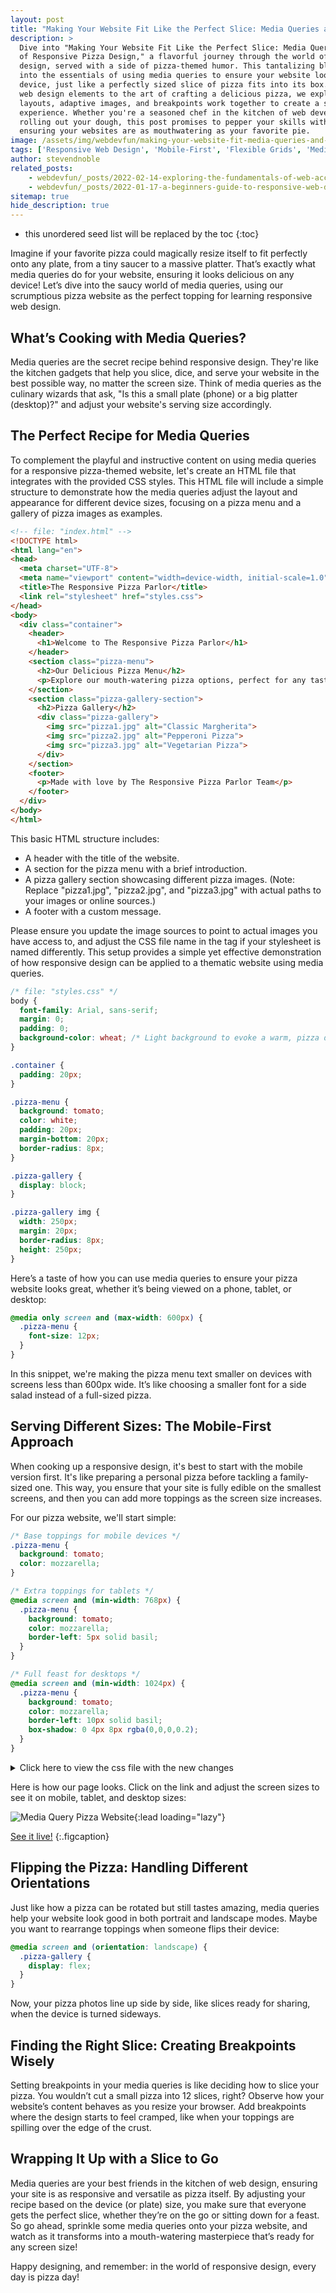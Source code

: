 ```yaml
---
layout: post
title: "Making Your Website Fit Like the Perfect Slice: Media Queries and the Art of Responsive Pizza Design"
description: >
  Dive into "Making Your Website Fit Like the Perfect Slice: Media Queries and the Art
  of Responsive Pizza Design," a flavorful journey through the world of responsive web
  design, served with a side of pizza-themed humor. This tantalizing blog post slices
  into the essentials of using media queries to ensure your website looks great on any
  device, just like a perfectly sized slice of pizza fits into its box. By comparing
  web design elements to the art of crafting a delicious pizza, we explore how flexible
  layouts, adaptive images, and breakpoints work together to create a seamless user
  experience. Whether you're a seasoned chef in the kitchen of web development or just
  rolling out your dough, this post promises to pepper your skills with practical tips,
  ensuring your websites are as mouthwatering as your favorite pie.
image: /assets/img/webdevfun/making-your-website-fit-media-queries-and-the-art-of-responsive-design.jpg
tags: ['Responsive Web Design', 'Mobile-First', 'Flexible Grids', 'Media Queries', 'Screen Size Optimization']
author: stevendnoble
related_posts:
    - webdevfun/_posts/2022-02-14-exploring-the-fundamentals-of-web-accessibility.md
    - webdevfun/_posts/2022-01-17-a-beginners-guide-to-responsive-web-design.md
sitemap: true
hide_description: true
---
```


* this unordered seed list will be replaced by the toc
{:toc}

Imagine if your favorite pizza could magically resize itself to fit perfectly onto any plate, from a tiny saucer to a massive platter. That’s exactly what media queries do for your website, ensuring it looks delicious on any device! Let’s dive into the saucy world of media queries, using our scrumptious pizza website as the perfect topping for learning responsive web design.

## What’s Cooking with Media Queries?

Media queries are the secret recipe behind responsive design. They're like the kitchen gadgets that help you slice, dice, and serve your website in the best possible way, no matter the screen size. Think of media queries as the culinary wizards that ask, "Is this a small plate (phone) or a big platter (desktop)?" and adjust your website's serving size accordingly.

## The Perfect Recipe for Media Queries

To complement the playful and instructive content on using media queries for a responsive pizza-themed website, let's create an HTML file that integrates with the provided CSS styles. This HTML file will include a simple structure to demonstrate how the media queries adjust the layout and appearance for different device sizes, focusing on a pizza menu and a gallery of pizza images as examples.

~~~html
<!-- file: "index.html" -->
<!DOCTYPE html>
<html lang="en">
<head>
  <meta charset="UTF-8">
  <meta name="viewport" content="width=device-width, initial-scale=1.0">
  <title>The Responsive Pizza Parlor</title>
  <link rel="stylesheet" href="styles.css">
</head>
<body>
  <div class="container">
    <header>
      <h1>Welcome to The Responsive Pizza Parlor</h1>
    </header>
    <section class="pizza-menu">
      <h2>Our Delicious Pizza Menu</h2>
      <p>Explore our mouth-watering pizza options, perfect for any taste and size. From the classic Margherita to our adventurous Hawaiian surprise, there's a slice for everyone!</p>
    </section>
    <section class="pizza-gallery-section">
      <h2>Pizza Gallery</h2>
      <div class="pizza-gallery">
        <img src="pizza1.jpg" alt="Classic Margherita">
        <img src="pizza2.jpg" alt="Pepperoni Pizza">
        <img src="pizza3.jpg" alt="Vegetarian Pizza">
      </div>
    </section>
    <footer>
      <p>Made with love by The Responsive Pizza Parlor Team</p>
    </footer>
  </div>
</body>
</html>
~~~

This basic HTML structure includes:

* A header with the title of the website.
* A section for the pizza menu with a brief introduction.
* A pizza gallery section showcasing different pizza images. (Note: Replace "pizza1.jpg", "pizza2.jpg", and "pizza3.jpg" with actual paths to your images or online sources.)
* A footer with a custom message.

Please ensure you update the image sources to point to actual images you have access to, and adjust the CSS file name in the <link> tag if your stylesheet is named differently. This setup provides a simple yet effective demonstration of how responsive design can be applied to a thematic website using media queries.

~~~css
/* file: "styles.css" */
body {
  font-family: Arial, sans-serif;
  margin: 0;
  padding: 0;
  background-color: wheat; /* Light background to evoke a warm, pizza dough color */
}

.container {
  padding: 20px;
}

.pizza-menu {
  background: tomato;
  color: white;
  padding: 20px;
  margin-bottom: 20px;
  border-radius: 8px;
}

.pizza-gallery {
  display: block;
}

.pizza-gallery img {
  width: 250px;
  margin: 20px;
  border-radius: 8px;
  height: 250px;
}
~~~

Here’s a taste of how you can use media queries to ensure your pizza website looks great, whether it’s being viewed on a phone, tablet, or desktop:

~~~css
@media only screen and (max-width: 600px) {
  .pizza-menu {
    font-size: 12px;
  }
}
~~~

In this snippet, we're making the pizza menu text smaller on devices with screens less than 600px wide. It’s like choosing a smaller font for a side salad instead of a full-sized pizza.

## Serving Different Sizes: The Mobile-First Approach

When cooking up a responsive design, it's best to start with the mobile version first. It's like preparing a personal pizza before tackling a family-sized one. This way, you ensure that your site is fully edible on the smallest screens, and then you can add more toppings as the screen size increases.

For our pizza website, we'll start simple:

~~~css
/* Base toppings for mobile devices */
.pizza-menu {
  background: tomato;
  color: mozzarella;
}

/* Extra toppings for tablets */
@media screen and (min-width: 768px) {
  .pizza-menu {
    background: tomato;
    color: mozzarella;
    border-left: 5px solid basil;
  }
}

/* Full feast for desktops */
@media screen and (min-width: 1024px) {
  .pizza-menu {
    background: tomato;
    color: mozzarella;
    border-left: 10px solid basil;
    box-shadow: 0 4px 8px rgba(0,0,0,0.2);
  }
}
~~~

<details>
<summary>Click here to view the css file with the new changes</summary>
<div markdown="1">

~~~css
/* file: "styles.css" */
body {
  font-family: Arial, sans-serif;
  margin: 0;
  padding: 0;
  background-color: #fffbea; /* Light background to evoke a warm, pizza dough color */
}

.container {
  padding: 20px;
}

.pizza-menu {
  background: tomato;
  color: wheat;
  padding: 20px;
  margin-bottom: 20px;
  border-radius: 8px;
}

.pizza-gallery {
  display: block;
}

.pizza-gallery img {
  width: 250px;
  margin: 20px;
  border-radius: 8px;
  height: 250px;
}

@media only screen and (max-width: 600px) {
  .pizza-menu {
    font-size: 12px;
  }
}

@media screen and (min-width: 768px) {
  .pizza-menu {
    border-left: 5px solid olive;
  }
}

@media screen and (min-width: 1024px) {
  .pizza-menu {
    border-left: 10px solid olive;
    box-shadow: 0 4px 8px rgba(0,0,0,0.2);
  }
}
~~~
</div>
</details>

Here is how our page looks. Click on the link and adjust the screen sizes to see it on mobile, tablet, and desktop sizes:

![Media Query Pizza Website](/assets/img/webdevfun/pizza/media-query.png){:lead loading="lazy"}

[See it live!](/webdevfun/pizza/media-queries)
{:.figcaption}

## Flipping the Pizza: Handling Different Orientations

Just like how a pizza can be rotated but still tastes amazing, media queries help your website look good in both portrait and landscape modes. Maybe you want to rearrange toppings when someone flips their device:

~~~css
@media screen and (orientation: landscape) {
  .pizza-gallery {
    display: flex;
  }
}
~~~

Now, your pizza photos line up side by side, like slices ready for sharing, when the device is turned sideways.

## Finding the Right Slice: Creating Breakpoints Wisely

Setting breakpoints in your media queries is like deciding how to slice your pizza. You wouldn’t cut a small pizza into 12 slices, right? Observe how your website’s content behaves as you resize your browser. Add breakpoints where the design starts to feel cramped, like when your toppings are spilling over the edge of the crust.

## Wrapping It Up with a Slice to Go

Media queries are your best friends in the kitchen of web design, ensuring your site is as responsive and versatile as pizza itself. By adjusting your recipe based on the device (or plate) size, you make sure that everyone gets the perfect slice, whether they’re on the go or sitting down for a feast. So go ahead, sprinkle some media queries onto your pizza website, and watch as it transforms into a mouth-watering masterpiece that’s ready for any screen size!

Happy designing, and remember: in the world of responsive design, every day is pizza day!